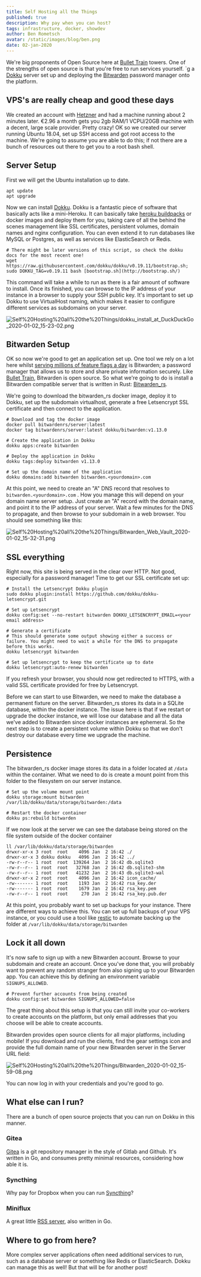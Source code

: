 ```yaml
---
title: Self Hosting all the Things
published: true
description: Why pay when you can host? 
tags: infrastructure, docker, showdev
author: Ben Rometsch
avatar: /static/images/blog/ben.png
date: 02-jan-2020
---
```


We're big proponents of Open Source here at [Bullet Train](https://bullet-train.io/) towers. One of the strengths of open source is that you're free to run services yourself. 
`g a [Dokku](http://dokku.viewdocs.io/dokku/) server set up and deploying the [Bitwarden](https://bitwarden.com/) password manager onto the platform.

## VPS's are really cheap and good these days

We created an account with [Hetzner](https://www.hetzner.com/cloud) and had a machine running about 2 minutes later. €2.96 a month gets you 2gb RAM/1 VCPU/20GB machine with a decent, large scale provider. Pretty crazy! OK so we created our server running Ubuntu 18.04, set up SSH access and got root access to the machine. We're going to assume you are able to do this; if not there are a bunch of resources out there to get you to a root bash shell. 

## Server Setup

First we will get the Ubuntu installation up to date.

    apt update
    apt upgrade

Now we can install [Dokku](http://dokku.viewdocs.io/dokku/). Dokku is a fantastic piece of software that basically acts like a mini-Heroku. It can basically take [heroku buildpacks](https://devcenter.heroku.com/articles/buildpacks) or docker images and deploy them for you, taking care of all the behind the scenes management like SSL certificates, persistent volumes, domain names and nginx configuration. You can even extend it to run databases like MySQL or Postgres, as well as services like ElasticSearch or Redis. 

    # There might be later versions of this script, so check the dokku docs for the most recent one!
    wget https://raw.githubusercontent.com/dokku/dokku/v0.19.11/bootstrap.sh;
    sudo DOKKU_TAG=v0.19.11 bash [bootstrap.sh](http://bootstrap.sh/)

This command will take a while to run as there is a fair amount of software to install. Once its finished, you can browse to the IP address of your instance in a browser to supply your SSH public key. It's important to set up Dokku to use VirtualHost naming, which makes it easier to configure different services as subdomains on your server. 

![Self%20Hosting%20all%20the%20Things/dokku_install_at_DuckDuckGo_2020-01-02_15-23-02.png](/static/images/blog/post_images/dokku_install.png)

## Bitwarden Setup

OK so now we're good to get an application set up. One tool we rely on a lot here whilst [serving millions of feature flags a day](https://bullet-train.io/) is Bitwarden; a password manager that allows us to store and share private information securely. Like [Bullet Train](https://bullet-train.io/), Bitwarden is open source. So what we're going to do is install a Bitwarden compatible server that is written in Rust: [Bitwarden_rs](https://github.com/dani-garcia/bitwarden_rs). 

We're going to download the bitwarden_rs docker image, deploy it to Dokku, set up the subdomain virtualhost, generate a free Letsencrypt SSL certificate and then connect to the application. 

    # Download and tag the docker image
    docker pull bitwardenrs/server:latest
    docker tag bitwardenrs/server:latest dokku/bitwarden:v1.13.0
    
    # Create the application in Dokku
    dokku apps:create bitwarden
    
    # Deploy the application in Dokku
    dokku tags:deploy bitwarden v1.13.0
    
    # Set up the domain name of the application
    dokku domains:add bitwarden bitwarden.<yourdomain>.com

At this point, we need to create an "A" DNS record that resolves to `bitwarden.<yourdomain>.com` . How you manage this will depend on your domain name server setup. Just create an "A" record with the domain name, and point it to the IP address of your server. Wait a few minutes for the DNS to propagate, and then browse to your subdomain in a web browser. You should see something like this: 

![Self%20Hosting%20all%20the%20Things/Bitwarden_Web_Vault_2020-01-02_15-32-31.png](/static/images/blog/post_images/Bitwarden_Web_Vault.png)

## SSL everything

Right now, this site is being served in the clear over HTTP. Not good, especially for a password manager! Time to get our SSL certificate set up:

    # Install the Letsencrypt Dokku plugin
    sudo dokku plugin:install https://github.com/dokku/dokku-letsencrypt.git
    
    # Set up Letsencrypt
    dokku config:set --no-restart bitwarden DOKKU_LETSENCRYPT_EMAIL=<your email address>
    
    # Generate a certificate
    # This should generate some output showing either a success or failure. You might need to wait a while for the DNS to propagate before this works.
    dokku letsencrypt bitwarden
    
    # Set up letsencrypt to keep the certificate up to date
    dokku letsencrypt:auto-renew bitwarden

If you refresh your browser, you should now get redirected to HTTPS, with a valid SSL certificate provided for free by Letsencrypt. 

Before we can start to use Bitwarden, we need to make the database a permanent fixture on the server. Bitwarden_rs stores its data in a SQLite database, within the docker instance. The issue here is that if we restart or upgrade the docker instance, we will lose our database and all the data we've added to Bitwarden since docker instances are ephemeral. So the next step is to create a persistent volume within Dokku so that we don't destroy our database every time we upgrade the machine.  

## Persistence

The bitwarden_rs docker image stores its data in a folder located at `/data` within the container. What we need to do is create a mount point from this folder to the filesystem on our server instance.

    # Set up the volume mount point
    dokku storage:mount bitwarden /var/lib/dokku/data/storage/bitwarden:/data
    
    # Restart the docker container
    dokku ps:rebuild bitwarden

If we now look at the server we can see the database being stored on the file system outside of the docker container

    ll /var/lib/dokku/data/storage/bitwarden
    drwxr-xr-x 3 root  root    4096 Jan  2 16:42 ./
    drwxr-xr-x 3 dokku dokku   4096 Jan  2 16:42 ../
    -rw-r--r-- 1 root  root  139264 Jan  2 16:42 db.sqlite3
    -rw-r--r-- 1 root  root   32768 Jan  2 16:42 db.sqlite3-shm
    -rw-r--r-- 1 root  root   41232 Jan  2 16:43 db.sqlite3-wal
    drwxr-xr-x 2 root  root    4096 Jan  2 16:42 icon_cache/
    -rw------- 1 root  root    1193 Jan  2 16:42 rsa_key.der
    -rw------- 1 root  root    1679 Jan  2 16:42 rsa_key.pem
    -rw-r--r-- 1 root  root     270 Jan  2 16:42 rsa_key.pub.der

At this point, you probably want to set up backups for your instance. There are different ways to achieve this. You can set up full backups of your VPS instance, or you could use a tool like [restic](https://github.com/restic/restic) to automate backing up the folder at `/var/lib/dokku/data/storage/bitwarden`

## Lock it all down

It's now safe to sign up with a new Bitwarden account. Browse to your subdomain and create an account. Once you've done that, you will probably want to prevent any random stranger from also signing up to your Bitwarden app. You can achieve this by defining an environment variable `SIGNUPS_ALLOWED`.

    # Prevent further accounts from being created
    dokku config:set bitwarden SIGNUPS_ALLOWED=false

The great thing about this setup is that you can still invite your co-workers to create accounts on the platform, but only email addresses that you choose will be able to create accounts. 

Bitwarden provides open source clients for all major platforms, including mobile! If you download and run the clients, find the gear settings icon and provide the full domain name of your new Bitwarden server in the Server URL field:

![Self%20Hosting%20all%20the%20Things/Bitwarden_2020-01-02_15-59-08.png](/static/images/blog/post_images/Bitwarden.png)

You can now log in with your credentials and you're good to go. 

## What else can I run?

There are a bunch of open source projects that you can run on Dokku in this manner.

### Gitea

[Gitea](https://docs.gitea.io/en-us/install-with-docker/) is a git repository manager in the style of Gitlab and Github. It's written in Go, and consumes pretty minimal resources, considering how able it is. 

### Syncthing

Why pay for Dropbox when you can run [Syncthing](https://hub.docker.com/r/syncthing/syncthing)? 

### Miniflux

A great little [RSS server](https://miniflux.app/), also written in Go. 

## Where to go from here?

More complex server applications often need additional services to run, such as a database server or something like Redis or ElasticSearch. Dokku can manage this as well! But that will be for another post!
